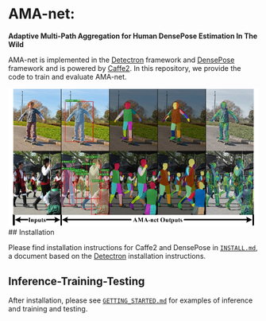 # AMA-net: 
**Adaptive Multi-Path Aggregation for Human DensePose Estimation In The Wild**

AMA-net is implemented in the [Detectron](https://github.com/facebookresearch/Detectron) framework and [DensePose](https://github.com/facebookresearch/Densepose) framework and is powered by [Caffe2](https://github.com/caffe2/caffe2).
In this repository, we provide the code to train and evaluate AMA-net. 
<div align="center">
  <img src="logfile/Mutli-head.pdf" width="700px" />
</div>
## Installation

Please find installation instructions for Caffe2 and DensePose in [`INSTALL.md`](INSTALL.md), a document based on the [Detectron](https://github.com/facebookresearch/Detectron) installation instructions.

## Inference-Training-Testing

After installation, please see [`GETTING_STARTED.md`](GETTING_STARTED.md)  for examples of inference and training and testing.








